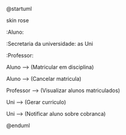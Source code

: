 @startuml 

  

skin rose 

  

:Aluno: 

:Secretaria da universidade: as Uni 

:Professor: 

  

Aluno --> (Matricular em disciplina) 

Aluno --> (Cancelar matricula) 

  

Professor --> (Visualizar alunos matriculados) 

  

Uni --> (Gerar curriculo) 

Uni --> (Notificar aluno sobre cobranca) 

  

  

@enduml 
